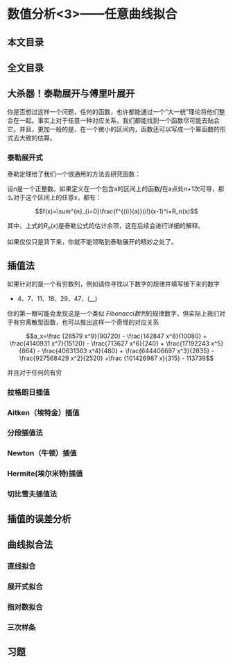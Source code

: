 # 数值分析<3>——任意曲线拟合

## 本文目录

## 全文目录

## 大杀器！泰勒展开与傅里叶展开

你是否想过这样一个问题，任何的函数，也许都能通过一个“大一统”理论将他们整合在一起。事实上对于任意一种对应关系，我们都能找到一个函数尽可能去贴合它。并且，更加一般的是，在一个微小的区间内，函数还可以写成一个幂函数的形式去大致的估算。

### 泰勒展开式

泰勒定理给了我们一个很通用的方法去研究函数：

设n是一个正整数。如果定义在一个包含a的区间上的函数$f$在a点处n+1次可导，那么对于这个区间上的任意x，都有：

$$f(x)=\sum^{n}_{i=0}\frac{f^{(i)}(a)}{i!}(x-1)^i+R_n(x)$$

其中，上式的$R_n(x)$是泰勒公式的估计余项，这在后续会进行详细的解释。

如果仅仅只是背下来，你就不能领略到泰勒展开的精妙之处了。



## 插值法

如果针对的是一个有穷数列，例如请你寻找以下数字的规律并填写接下来的数字

- 4、7、11、18、29、47、(__)
  
你的第一眼可能会发现这是一个类似 *Fibonacci数列*的规律数字，但实际上我们对于有穷离散型函数，也可以推出这样一个奇怪的对应关系

$$a_x=\frac {28579 x^9}{90720} - \frac{142847 x^8}{10080} + \frac{4140931 x^7}{15120} - \frac{713627 x^6}{240} + \frac{17192243 x^5}{864} - \frac{40631363 x^4}{480} + \frac{644406697 x^3}{2835} - \frac{927568429 x^2}{2520} +\frac {101426987 x}{315} - 113739$$

并且对于任何的有穷

### 拉格朗日插值

### Aitken（埃特金）插值

### 分段插值法

### Newton（牛顿）插值

### Hermite(埃尔米特)插值

### 切比雪夫插值法

## 插值的误差分析

## 曲线拟合法

### 直线拟合

### 展开式拟合

### 指对数拟合

### 三次样条

## 习题
